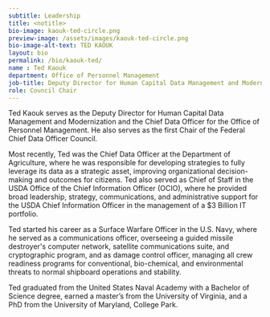 ```yaml
---
subtitle: Leadership
title: <notitle>
bio-image: kaouk-ted-circle.png
preview-image: /assets/images/kaouk-ted-circle.png
bio-image-alt-text: TED KAOUK
layout: bio
permalink: /bio/kaouk-ted/
name : Ted Kaouk
department: Office of Personnel Management
job-title: Deputy Director for Human Capital Data Management and Modernization and the Chief Data Officer
role: Council Chair
---
```

Ted Kaouk serves as the Deputy Director for Human Capital Data Management and Modernization and the Chief Data Officer for the Office of Personnel Management.  He also serves as the first Chair of the Federal Chief Data Officer Council.

Most recently, Ted was the Chief Data Officer at the Department of Agriculture, where he was responsible for developing strategies to fully leverage its data as a strategic asset, improving organizational decision-making and outcomes for citizens.  Ted also served as Chief of Staff in the USDA Office of the Chief Information Officer (OCIO), where he provided broad leadership, strategy, communications, and administrative support for the USDA Chief Information Officer in the management of a $3 Billion IT portfolio. 

Ted started his career as a Surface Warfare Officer in the U.S. Navy, where he served as a communications officer, overseeing a guided missile destroyer's computer network, satellite communications suite, and cryptographic program, and as damage control officer, managing all crew readiness programs for conventional, bio-chemical, and environmental threats to normal shipboard operations and stability.  

Ted graduated from the United States Naval Academy with a Bachelor of Science degree, earned a master’s from the University of Virginia, and a PhD from the University of Maryland, College Park.


